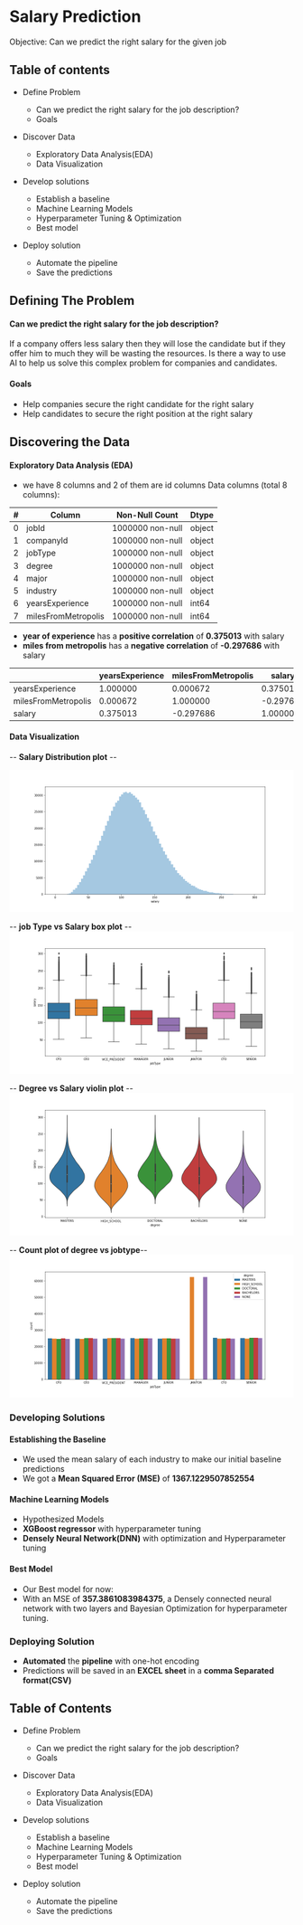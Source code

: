 # Salary Prediction

Objective: Can we predict the right salary for the given job

## Table of contents
- Define Problem
    - Can we predict the right salary for the job description?
    - Goals

- Discover Data
   - Exploratory Data Analysis(EDA)
   - Data Visualization

- Develop solutions
    - Establish a baseline
    - Machine Learning Models
    - Hyperparameter Tuning & Optimization
    - Best model

- Deploy solution
   - Automate the pipeline
   - Save the predictions



## Defining The Problem

#### Can we predict the right salary for the job description?

If a company offers less salary then they will lose the candidate but if they offer him to much they will be wasting the resources. Is there a way to use AI to help us solve this complex problem for companies and candidates.

#### Goals

- Help companies secure the right candidate for the right salary
- Help candidates to secure the right position at the right salary

## Discovering the Data

#### Exploratory Data Analysis (EDA)
- we have 8 columns and 2 of them are id columns
Data columns (total 8 columns):

|#   |Column             |Non-Null Count    |Dtype|
|--- |------             |--------------    |----- |
| 0   |jobId              |  1000000 non-null|  object|
| 1   |companyId          |  1000000 non-null|  object|
| 2   |jobType            |  1000000 non-null|  object|
| 3   |degree             |  1000000 non-null|  object|
| 4   |major              |  1000000 non-null|  object|
| 5   |industry           | 1000000 non-null|  object|
| 6   |yearsExperience    |  1000000 non-null|  int64|
| 7   |milesFromMetropolis|  1000000 non-null|  int64|

- **year of experience** has a **positive correlation** of **0.375013** with salary
- **miles from metropolis** has a **negative correlation** of **-0.297686** with salary

|               |yearsExperience | milesFromMetropolis | salary
|-------------------| ------------------- | ------------------- |-------------------|
|yearsExperience |1.000000 |0.000672 |0.375013|
|milesFromMetropolis |0.000672 |1.000000 |-0.297686|
|salary|0.375013|-0.297686 |1.000000|

#### Data Visualization

-- **Salary Distribution plot** --

![Image of Distribution plot of salaries](/reports/figures/graphs/png/salary_distribution.png)

-- **job Type vs Salary box plot** --
![Image of job type vs salary box plot](/reports/figures/graphs/png/jobType_salary_box.png)

-- **Degree vs Salary violin plot** --
![Image of Degree vs salary violin plot](/reports/figures/graphs/png/degree_salary_violin.png)

-- **Count plot of degree vs jobtype**--
![Image of degree vs jobtype count plot](/reports/figures/graphs/png/jobType_count.png)

### Developing Solutions

#### Establishing the Baseline
- We used the mean salary of each industry to make our initial baseline predictions
- We got a **Mean Squared Error (MSE)** of **1367.1229507852554**

#### Machine Learning Models
- Hypothesized Models
- **XGBoost regressor** with hyperparameter tuning
- **Densely Neural Network(DNN)** with optimization and Hyperparameter tuning

#### Best Model
- Our Best model for now:
- With an MSE of **357.3861083984375**, a Densely connected neural network with two layers and Bayesian Optimization for hyperparameter tuning.

### Deploying Solution
- **Automated** the **pipeline** with one-hot encoding
- Predictions will be saved in an **EXCEL sheet** in a **comma Separated format(CSV)**

## Table of Contents
- Define Problem
    - Can we predict the right salary for the job description?
    - Goals

- Discover Data
   - Exploratory Data Analysis(EDA)
   - Data Visualization

- Develop solutions
    - Establish a baseline
    - Machine Learning Models
    - Hyperparameter Tuning & Optimization
    - Best model

- Deploy solution
   - Automate the pipeline
   - Save the predictions
